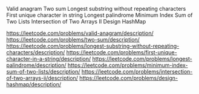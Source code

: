 Valid anagram
Two sum
Longest substring without repeating characters
First unique character in string
Longest palindrome
Minimum Index Sum of Two Lists
Intersection of Two Arrays II
Design HashMap

https://leetcode.com/problems/valid-anagram/description/
https://leetcode.com/problems/two-sum/description/
https://leetcode.com/problems/longest-substring-without-repeating-characters/description/
https://leetcode.com/problems/first-unique-character-in-a-string/description/
https://leetcode.com/problems/longest-palindrome/description/
https://leetcode.com/problems/minimum-index-sum-of-two-lists/description/
https://leetcode.com/problems/intersection-of-two-arrays-ii/description/
https://leetcode.com/problems/design-hashmap/description/